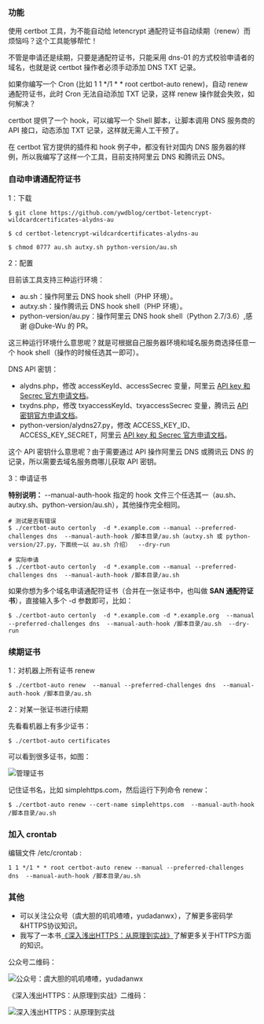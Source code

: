  ### 功能

使用 certbot 工具，为不能自动给 letencrypt 通配符证书自动续期（renew）而烦恼吗？这个工具能够帮忙！

不管是申请还是续期，只要是通配符证书，只能采用 dns-01 的方式校验申请者的域名，也就是说 certbot 操作者必须手动添加 DNS TXT 记录。

如果你编写一个 Cron (比如 1 1 */1 * * root certbot-auto renew)，自动 renew 通配符证书，此时 Cron 无法自动添加 TXT 记录，这样 renew 操作就会失败，如何解决？
 
certbot 提供了一个 hook，可以编写一个 Shell 脚本，让脚本调用 DNS 服务商的 API 接口，动态添加 TXT 记录，这样就无需人工干预了。

在 certbot 官方提供的插件和 hook 例子中，都没有针对国内 DNS 服务器的样例，所以我编写了这样一个工具，目前支持阿里云 DNS 和腾讯云 DNS。 

### 自动申请通配符证书

1：下载

```
$ git clone https://github.com/ywdblog/certbot-letencrypt-wildcardcertificates-alydns-au

$ cd certbot-letencrypt-wildcardcertificates-alydns-au

$ chmod 0777 au.sh autxy.sh python-version/au.sh
```

2：配置

目前该工具支持三种运行环境：

- au.sh：操作阿里云 DNS hook shell（PHP 环境）。
- autxy.sh：操作腾讯云 DNS hook shell（PHP 环境）。
- python-version/au.py：操作阿里云 DNS hook shell（Python 2.7/3.6）,感谢 @Duke-Wu 的 PR。

这三种运行环境什么意思呢？就是可根据自己服务器环境和域名服务商选择任意一个 hook shell（操作的时候任选其一即可）。

DNS API 密钥：

- alydns.php，修改 accessKeyId、accessSecrec 变量，阿里云 [API key 和 Secrec 官方申请文档](https://help.aliyun.com/knowledge_detail/38738.html)。
- txydns.php，修改 txyaccessKeyId、txyaccessSecrec 变量，腾讯云 [API 密钥官方申请文档](https://console.cloud.tencent.com/cam/capi)。
- python-version/alydns27.py，修改 ACCESS_KEY_ID、ACCESS_KEY_SECRET，阿里云 [API key 和 Secrec 官方申请文档](https://help.aliyun.com/knowledge_detail/38738.html)。

这个 API 密钥什么意思呢？由于需要通过 API 操作阿里云 DNS 或腾讯云 DNS 的记录，所以需要去域名服务商哪儿获取 API 密钥。

3：申请证书

**特别说明：** --manual-auth-hook 指定的 hook 文件三个任选其一（au.sh、autxy.sh、python-version/au.sh），其他操作完全相同。

```
# 测试是否有错误
$ ./certbot-auto certonly  -d *.example.com --manual --preferred-challenges dns  --manual-auth-hook /脚本目录/au.sh（autxy.sh 或 python-version/27.py，下面统一以 au.sh 介绍）  --dry-run  

# 实际申请
$ ./certbot-auto certonly  -d *.example.com --manual --preferred-challenges dns  --manual-auth-hook /脚本目录/au.sh    
```

如果你想为多个域名申请通配符证书（合并在一张证书中，也叫做 **SAN 通配符证书**），直接输入多个 -d 参数即可，比如：

```
$ ./certbot-auto certonly  -d *.example.com -d *.example.org  --manual --preferred-challenges dns  --manual-auth-hook /脚本目录/au.sh  --dry-run  
```

### 续期证书

1：对机器上所有证书 renew

```
$ ./certbot-auto renew  --manual --preferred-challenges dns  --manual-auth-hook /脚本目录/au.sh   
```

2：对某一张证书进行续期

先看看机器上有多少证书：

```
$ ./certbot-auto certificates
```

可以看到很多证书，如图：

![管理证书](https://notes.newyingyong.cn/static/image/2018/2018-07-17-certbot-managercert.png)

记住证书名，比如 simplehttps.com，然后运行下列命令 renew：

```
$ ./certbot-auto renew --cert-name simplehttps.com  --manual-auth-hook /脚本目录/au.sh 
```

### 加入 crontab 

编辑文件 /etc/crontab :

```
1 1 */1 * * root certbot-auto renew --manual --preferred-challenges dns  --manual-auth-hook /脚本目录/au.sh 
```

### 其他

- 可以关注公众号（虞大胆的叽叽喳喳，yudadanwx），了解更多密码学&HTTPS协议知识。
- 我写了一本书[《深入浅出HTTPS：从原理到实战》](https://mp.weixin.qq.com/s/80oQhzmP9BTimoReo1oMeQ)了解更多关于HTTPS方面的知识。
 
公众号二维码：

![公众号：虞大胆的叽叽喳喳，yudadanwx](http://notes.newyingyong.cn/static/image/wxgzh/qrcode_for_gh_27a6d90762d3_258.jpg)

《深入浅出HTTPS：从原理到实战》二维码：

![深入浅出HTTPS：从原理到实战](http://notes.newyingyong.cn/static/image/httpsbook/httpsbook-mini.jpg)
 
